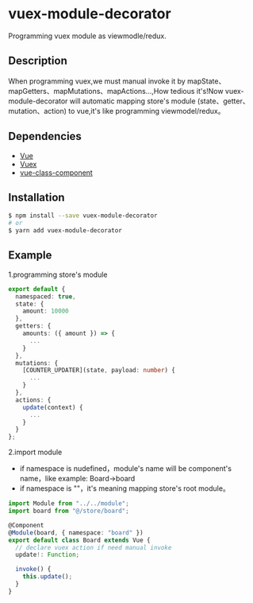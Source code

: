 # vuex-module-decorator

Programming vuex module as viewmodle/redux.

## Description

When programming vuex,we must manual invoke it by mapState、mapGetters、mapMutations、mapActions...,How tedious it's!Now vuex-module-decorator will automatic mapping store's module (state、getter、mutation、action) to vue,it's like programming viewmodel/redux。

## Dependencies

- [Vue](https://github.com/vuejs/vue)
- [Vuex](https://github.com/vuejs/vuex)
- [vue-class-component](https://github.com/vuejs/vue-class-component)

## Installation

```bash
$ npm install --save vuex-module-decorator
# or
$ yarn add vuex-module-decorator
```

## Example

1.programming store's module

```ts
export default {
  namespaced: true,
  state: {
    amount: 10000
  },
  getters: {
    amounts: ({ amount }) => {
      ...
    }
  },
  mutations: {
    [COUNTER_UPDATER](state, payload: number) {
      ...
    }
  },
  actions: {
    update(context) {
      ...
    }
  }
};
```

2.import module

- if namespace is nudefined，module's name will be component's name，like example: Board->board
- if namespace is ""，it's meaning mapping store's root module。

```ts
import Module from "../../module";
import board from "@/store/board";

@Component
@Module(board, { namespace: "board" })
export default class Board extends Vue {
  // declare vuex action if need manual invoke
  update!: Function;

  invoke() {
    this.update();
  }
}
```
